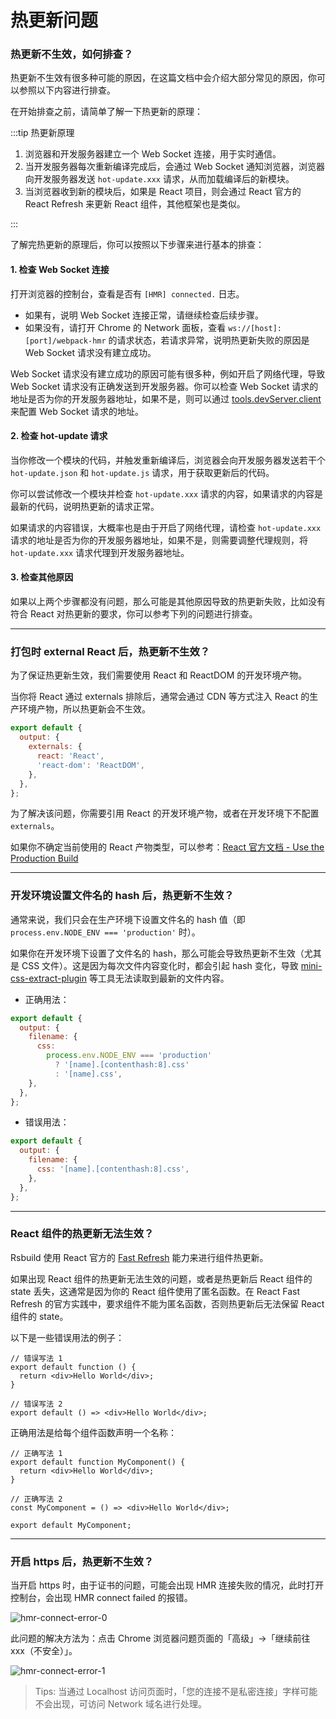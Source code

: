 # 热更新问题

### 热更新不生效，如何排查？

热更新不生效有很多种可能的原因，在这篇文档中会介绍大部分常见的原因，你可以参照以下内容进行排查。

在开始排查之前，请简单了解一下热更新的原理：

:::tip 热更新原理

1. 浏览器和开发服务器建立一个 Web Socket 连接，用于实时通信。
2. 当开发服务器每次重新编译完成后，会通过 Web Socket 通知浏览器，浏览器向开发服务器发送 `hot-update.xxx` 请求，从而加载编译后的新模块。
3. 当浏览器收到新的模块后，如果是 React 项目，则会通过 React 官方的 React Refresh 来更新 React 组件，其他框架也是类似。

:::

了解完热更新的原理后，你可以按照以下步骤来进行基本的排查：

#### 1. 检查 Web Socket 连接

打开浏览器的控制台，查看是否有 `[HMR] connected.` 日志。

- 如果有，说明 Web Socket 连接正常，请继续检查后续步骤。
- 如果没有，请打开 Chrome 的 Network 面板，查看 `ws://[host]:[port]/webpack-hmr` 的请求状态，若请求异常，说明热更新失败的原因是 Web Socket 请求没有建立成功。

Web Socket 请求没有建立成功的原因可能有很多种，例如开启了网络代理，导致 Web Socket 请求没有正确发送到开发服务器。你可以检查 Web Socket 请求的地址是否为你的开发服务器地址，如果不是，则可以通过 [tools.devServer.client](/api/config-tools.html#client) 来配置 Web Socket 请求的地址。

#### 2. 检查 hot-update 请求

当你修改一个模块的代码，并触发重新编译后，浏览器会向开发服务器发送若干个 `hot-update.json` 和 `hot-update.js` 请求，用于获取更新后的代码。

你可以尝试修改一个模块并检查 `hot-update.xxx` 请求的内容，如果请求的内容是最新的代码，说明热更新的请求正常。

如果请求的内容错误，大概率也是由于开启了网络代理，请检查 `hot-update.xxx` 请求的地址是否为你的开发服务器地址，如果不是，则需要调整代理规则，将 `hot-update.xxx` 请求代理到开发服务器地址。

#### 3. 检查其他原因

如果以上两个步骤都没有问题，那么可能是其他原因导致的热更新失败，比如没有符合 React 对热更新的要求，你可以参考下列的问题进行排查。

---

### 打包时 external React 后，热更新不生效？

为了保证热更新生效，我们需要使用 React 和 ReactDOM 的开发环境产物。

当你将 React 通过 externals 排除后，通常会通过 CDN 等方式注入 React 的生产环境产物，所以热更新会不生效。

```js
export default {
  output: {
    externals: {
      react: 'React',
      'react-dom': 'ReactDOM',
    },
  },
};
```

为了解决该问题，你需要引用 React 的开发环境产物，或者在开发环境下不配置 `externals`。

如果你不确定当前使用的 React 产物类型，可以参考：[React 官方文档 - Use the Production Build](https://legacy.reactjs.org/docs/optimizing-performance.html#use-the-production-build)

---

### 开发环境设置文件名的 hash 后，热更新不生效？

通常来说，我们只会在生产环境下设置文件名的 hash 值（即 `process.env.NODE_ENV === 'production'` 时）。

如果你在开发环境下设置了文件名的 hash，那么可能会导致热更新不生效（尤其是 CSS 文件）。这是因为每次文件内容变化时，都会引起 hash 变化，导致 [mini-css-extract-plugin](https://www.npmjs.com/package/mini-css-extract-plugin) 等工具无法读取到最新的文件内容。

- 正确用法：

```js
export default {
  output: {
    filename: {
      css:
        process.env.NODE_ENV === 'production'
          ? '[name].[contenthash:8].css'
          : '[name].css',
    },
  },
};
```

- 错误用法：

```js
export default {
  output: {
    filename: {
      css: '[name].[contenthash:8].css',
    },
  },
};
```

---

### React 组件的热更新无法生效？

Rsbuild 使用 React 官方的 [Fast Refresh](https://github.com/pmmmwh/react-refresh-webpack-plugin) 能力来进行组件热更新。

如果出现 React 组件的热更新无法生效的问题，或者是热更新后 React 组件的 state 丢失，这通常是因为你的 React 组件使用了匿名函数。在 React Fast Refresh 的官方实践中，要求组件不能为匿名函数，否则热更新后无法保留 React 组件的 state。

以下是一些错误用法的例子：

```tsx
// 错误写法 1
export default function () {
  return <div>Hello World</div>;
}

// 错误写法 2
export default () => <div>Hello World</div>;
```

正确用法是给每个组件函数声明一个名称：

```tsx
// 正确写法 1
export default function MyComponent() {
  return <div>Hello World</div>;
}

// 正确写法 2
const MyComponent = () => <div>Hello World</div>;

export default MyComponent;
```

---

### 开启 https 后，热更新不生效？

当开启 https 时，由于证书的问题，可能会出现 HMR 连接失败的情况，此时打开控制台，会出现 HMR connect failed 的报错。

![hmr-connect-error-0](https://lf3-static.bytednsdoc.com/obj/eden-cn/6221eh7uhbfvhn/modern/img_v2_2f90d027-a232-4bd8-8021-dac3c651682g.jpg)

此问题的解决方法为：点击 Chrome 浏览器问题页面的「高级」->「继续前往 xxx（不安全）」。

![hmr-connect-error-1](https://lf3-static.bytednsdoc.com/obj/eden-cn/6221eh7uhbfvhn/modern/59b37606-52ad-4886-a423-af2edaa49245.png)

> Tips: 当通过 Localhost 访问页面时，「您的连接不是私密连接」字样可能不会出现，可访问 Network 域名进行处理。
